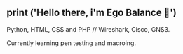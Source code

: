 
## print ('Hello there, i'm Ego Balance 🧧')
Python, HTML, CSS and PHP // Wireshark, Cisco, GNS3.

Currently learning pen testing and macroing.
<!--
**egobalance1/egobalance1** is a ✨ _special_ ✨ repository because its `README.md` (this file) appears on your GitHub profile.

Here are some ideas to get you started:

- 🔭 I’m currently working on ...
- 🌱 I’m currently learning ...
- 👯 I’m looking to collaborate on ...
- 🤔 I’m looking for help with ...
- 💬 Ask me about ...
- 📫 How to reach me: ...
- 😄 Pronouns: ...
- ⚡ Fun fact: ...
-->
